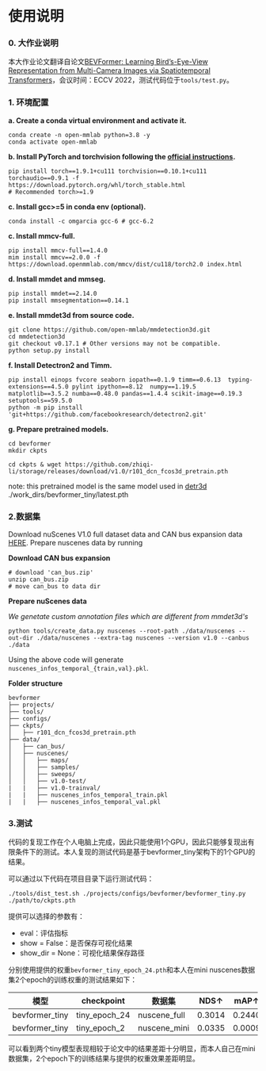 # 使用说明

### 0. 大作业说明

本大作业论文翻译自论文[BEVFormer: Learning Bird’s-Eye-View Representation from Multi-Camera Images via Spatiotemporal Transformers](https://arxiv.org/pdf/2203.17270v2.pdf)，会议时间：ECCV 2022，测试代码位于`tools/test.py`。

### 1. 环境配置

**a. Create a conda virtual environment and activate it.**

```shell
conda create -n open-mmlab python=3.8 -y
conda activate open-mmlab
```

**b. Install PyTorch and torchvision following the [official instructions](https://pytorch.org/).**

```shell
pip install torch==1.9.1+cu111 torchvision==0.10.1+cu111 torchaudio==0.9.1 -f https://download.pytorch.org/whl/torch_stable.html
# Recommended torch>=1.9

```

**c. Install gcc>=5 in conda env (optional).**

```shell
conda install -c omgarcia gcc-6 # gcc-6.2
```

**c. Install mmcv-full.**

```shell
pip install mmcv-full==1.4.0
mim install mmcv==2.0.0 -f https://download.openmmlab.com/mmcv/dist/cu118/torch2.0 index.html
```

**d. Install mmdet and mmseg.**

```shell
pip install mmdet==2.14.0
pip install mmsegmentation==0.14.1
```

**e. Install mmdet3d from source code.**

```shell
git clone https://github.com/open-mmlab/mmdetection3d.git
cd mmdetection3d
git checkout v0.17.1 # Other versions may not be compatible.
python setup.py install
```

**f. Install Detectron2 and Timm.**

```shell
pip install einops fvcore seaborn iopath==0.1.9 timm==0.6.13  typing-extensions==4.5.0 pylint ipython==8.12  numpy==1.19.5 matplotlib==3.5.2 numba==0.48.0 pandas==1.4.4 scikit-image==0.19.3 setuptools==59.5.0
python -m pip install 'git+https://github.com/facebookresearch/detectron2.git'
```

**g. Prepare pretrained models.**

```shell
cd bevformer
mkdir ckpts

cd ckpts & wget https://github.com/zhiqi-li/storage/releases/download/v1.0/r101_dcn_fcos3d_pretrain.pth
```

note: this pretrained model is the same model used in [detr3d](https://github.com/WangYueFt/detr3d) ./work_dirs/bevformer_tiny/latest.pth

### 2.数据集

Download nuScenes V1.0 full dataset data  and CAN bus expansion data [HERE](https://www.nuscenes.org/download). Prepare nuscenes data by running


**Download CAN bus expansion**

```
# download 'can_bus.zip'
unzip can_bus.zip 
# move can_bus to data dir
```

**Prepare nuScenes data**

*We genetate custom annotation files which are different from mmdet3d's*

```
python tools/create_data.py nuscenes --root-path ./data/nuscenes --out-dir ./data/nuscenes --extra-tag nuscenes --version v1.0 --canbus ./data
```

Using the above code will generate `nuscenes_infos_temporal_{train,val}.pkl`.

**Folder structure**

```
bevformer
├── projects/
├── tools/
├── configs/
├── ckpts/
│   ├── r101_dcn_fcos3d_pretrain.pth
├── data/
│   ├── can_bus/
│   ├── nuscenes/
│   │   ├── maps/
│   │   ├── samples/
│   │   ├── sweeps/
│   │   ├── v1.0-test/
|   |   ├── v1.0-trainval/
|   |   ├── nuscenes_infos_temporal_train.pkl
|   |   ├── nuscenes_infos_temporal_val.pkl
```

### 3.测试

代码的复现工作在个人电脑上完成，因此只能使用1个GPU，因此只能够复现出有限条件下的测试。本人复现的测试代码是基于bevformer_tiny架构下的1个GPU的结果。

可以通过以下代码在项目目录下运行测试代码：

```
./tools/dist_test.sh ./projects/configs/bevformer/bevformer_tiny.py ./path/to/ckpts.pth
```

提供可以选择的参数有：

- eval：评估指标
- show = False：是否保存可视化结果
- show_dir = None：可视化结果保存路径

分别使用提供的权重`bevformer_tiny_epoch_24.pth`和本人在mini nuscenes数据集2个epoch的训练权重的测试结果如下：

| 模型           | checkpoint    | 数据集       | NDS↑   | mAP↑   | mATE↓  | mASE↓  | mAOE↓  | mAVE↓  | mAAE↓  |
| -------------- | ------------- | ------------ | ------ | ------ | ------ | ------ | ------ | ------ | ------ |
| bevformer_tiny | tiny_epoch_24 | nuscene_full | 0.3014 | 0.2440 | 0.8706 | 0.4690 | 0.7892 | 0.7528 | 0.3245 |
| bevformer_tiny | tiny_epoch_2  | nuscene_mini | 0.0335 | 0.0009 | 1.1129 | 0.8802 | 1.1530 | 0.9236 | 0.8658 |

可以看到两个tiny模型表现相较于论文中的结果差距十分明显，而本人自己在mini数据集，2个epoch下的训练结果与提供的权重效果差距明显。
